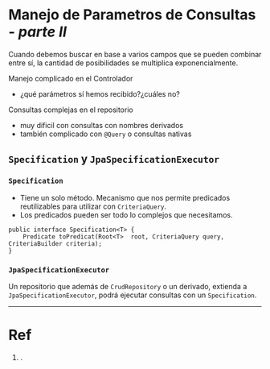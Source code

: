 # Manejo de Parametros de Consultas - *parte II*
 
Cuando debemos buscar en base a varios campos que se pueden combinar entre sí, la cantidad de posibilidades se multiplica exponencialmente.

Manejo complicado en el Controlador
- ¿qué parámetros sí hemos recibido?¿cuáles no?

Consultas complejas en el repositorio
- muy dificil con consultas con nombres derivados
- también complicado con `@Query` o consultas nativas

## `Specification` y `JpaSpecificationExecutor`

### `Specification`
- Tiene un solo método. Mecanismo que nos permite predicados reutilizables para utilizar con `CriteriaQuery`.
- Los predicados pueden ser todo lo complejos que necesitamos.

```
public interface Specification<T> {
    Predicate toPredicat(Root<T>  root, CriteriaQuery query, CriteriaBuilder criteria);
}
```

### `JpaSpecificationExecutor`

Un repositorio que además de `CrudRepository` o un derivado, extienda a `JpaSpecificationExecutor`, podrá ejecutar consultas con un `Specification`.


---

# Ref

1. []().